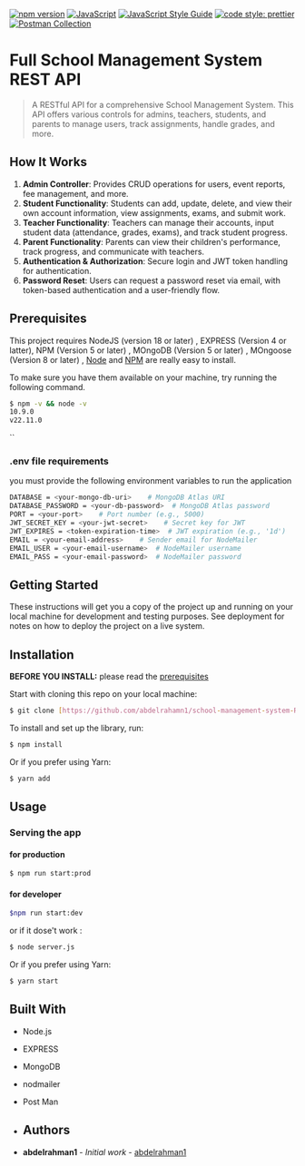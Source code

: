 [![npm version](https://badge.fury.io/js/your-package-name.svg)](https://badge.fury.io/js/your-package-name)
[![JavaScript](https://img.shields.io/badge/javascript-ES6-green)](https://developer.mozilla.org/en-US/docs/Web/JavaScript)
[![JavaScript Style Guide](https://img.shields.io/badge/code_style-eslint-4B32C3.svg)](https://eslint.org/)
[![code style: prettier](https://img.shields.io/badge/code_style-prettier-ff69b4.svg?style=flat-square)](https://github.com/prettier/prettier)
[![Postman Collection](https://img.shields.io/badge/Postman-Collection-blue)](https://www.postman.com/your-collection-link)


# Full School Management System REST API
> A RESTful API for a comprehensive School Management System. This API offers various controls for admins, teachers, students, and parents to manage users, track assignments, handle grades, and more.


## How It Works

1. **Admin Controller**: Provides CRUD operations for users, event reports, fee management, and more.
2. **Student Functionality**: Students can add, update, delete, and view their own account information, view assignments, exams, and submit work.
3. **Teacher Functionality**: Teachers can manage their accounts, input student data (attendance, grades, exams), and track student progress.
4. **Parent Functionality**: Parents can view their children's performance, track progress, and communicate with teachers.
5. **Authentication & Authorization**: Secure login and JWT token handling for authentication.
6. **Password Reset**: Users can request a password reset via email, with token-based authentication and a user-friendly flow.


## Prerequisites
 This project requires NodeJS (version 18 or later) , EXPRESS (Version 4 or latter), NPM (Version 5 or later)  , MOngoDB (Version 5 or later) ,  MOngoose (Version 8 or later)
 , [Node](http://nodejs.org/) and [NPM](https://npmjs.org/) are really easy to install.


 To make sure you have them available on your machine,
try running the following command.


```sh
$ npm -v && node -v
10.9.0
v22.11.0
```
``

### .env file requirements
you must provide the following environment variables to run the application
```sh
DATABASE = <your-mongo-db-uri>    # MongoDB Atlas URI
DATABASE_PASSWORD = <your-db-password>  # MongoDB Atlas password
PORT = <your-port>    # Port number (e.g., 5000)
JWT_SECRET_KEY = <your-jwt-secret>    # Secret key for JWT
JWT_EXPIRES = <token-expiration-time>  # JWT expiration (e.g., '1d')
EMAIL = <your-email-address>    # Sender email for NodeMailer
EMAIL_USER = <your-email-username>  # NodeMailer username
EMAIL_PASS = <your-email-password>  # NodeMailer password


```

## Getting Started

These instructions will get you a copy of the project up and running on your local machine for development and testing purposes. See deployment for notes on how to deploy the project on a live system.

## Installation

**BEFORE YOU INSTALL:** please read the [prerequisites](#prerequisites)

Start with cloning this repo on your local machine:

```sh
$ git clone [https://github.com/abdelrahamn1/school-management-system-RestAPI.git]
```

To install and set up the library, run:

```sh
$ npm install
```

Or if you prefer using Yarn:

```sh
$ yarn add
```

## Usage

### Serving the app

#### for production
```sh
$ npm run start:prod
```

#### for developer
```sh
$npm run start:dev
```

or if it dose't work : 

```sh
$ node server.js
```

Or if you prefer using Yarn:

```sh
$ yarn start
```


## Built With
* Node.js 
* EXPRESS
* MongoDB
* nodmailer
* Post Man


* ## Authors

* **abdelrahman1** - *Initial work* - [abdelrahman1](https://github.com/abdelrahman1)
